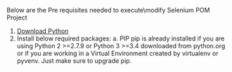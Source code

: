 Below are the Pre requisites needed to execute\modify Selenium POM Project

1. [Download Python](https://www.python.org/downloads/)
2. Install below required packages:
	a. PIP 
	pip is already installed if you are using Python 2 >=2.7.9 or Python 3 >=3.4 downloaded from 		python.org
		or 
		if you are working in a Virtual Environment created by virtualenv or pyvenv. Just make sure to upgrade 		pip.
	
